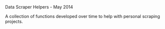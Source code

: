 Data Scraper Helpers - May 2014

A collection of functions developed over time to help with personal scraping projects.